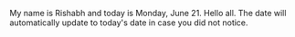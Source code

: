 My name is Rishabh and today is Monday, June 21. Hello all. The date will automatically update to today's date in case you did not notice.
